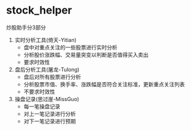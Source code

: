 # stock_helper
炒股助手分3部分
1. 实时分析工具(倚天-Yitian)
   + 盘中对重点关注的一些股票进行实时分析
   + 分析股价涨跌幅、交易量突变以判断是否值得买入卖出
   + 要求时效性
2. 盘后分析工具(屠龙-Tulong)
   + 盘后对所有股票进行分析
   + 分析股票市值、换手率、涨跌幅是否符合关注标准，更新重点关注列表
   + 不要求时效性
3. 操盘记录(思过崖-MissGuo)
   + 每一笔操盘记录
   + 对上一笔记录进行分析
   + 对下一笔记录进行预期
